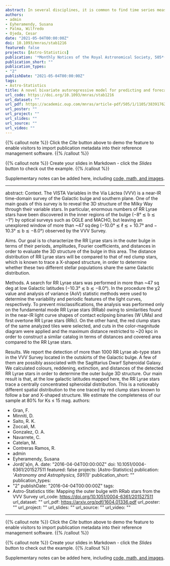 ```yaml
---
abstract: In several disciplines, it is common to find time series measured at irregular observational times. In particular, in astronomy there are a large number of surveys that gather information over irregular time gaps and in more than one passband. Some examples are Pan-STARRS, ZTF, and also the LSST. However, current commonly used time series models that estimate the time dependence in astronomical light curves consider the information of each band separately (e.g, CIAR, IAR, and CARMA models) disregarding the dependence that might exist between different passbands. In this paper, we propose a novel bivariate model for irregularly sampled time series, called the Bivariate Irregular Autoregressive (BIAR) model. The BIAR model assumes an autoregressive structure on each time series; it is stationary, and it allows to estimate the autocorrelation, the cross-correlation and the contemporary correlation between two unequally spaced time series. We implemented the BIAR model on light curves, in the g and r bands, obtained from the ZTF alerts processed by the ALeRCE broker. We show that if the light curves of the two bands are highly correlated, the model has more accurate forecast and prediction using the bivariate model than a similar method that uses only univariate information. Further, the estimated parameters of the BIAR are useful to characterize long-period variable stars and to distinguish between classes of stochastic objects, providing promising features that can be used for classification purposes.
authors:
- admin
- Eyheramendy, Susana
- Palma, Wilfredo
- Ojeda, Cesar
date: "2021-05-04T00:00:00Z"
doi: 10.1093/mnras/stab1216
featured: false
projects: [Astro-Statistics]
publication: '*Monthly Notices of the Royal Astronomical Society, 505*(1)'
publication_short: ""
publication_types:
- "2"
publishDate: "2021-05-04T00:00:00Z"
tags:
- Astro-Statistics
title: A novel bivariate autoregressive model for predicting and forecasting irregularly observed time series
url_code: https://doi.org/10.1093/mnras/stab1216
url_dataset: ""
url_pdf: https://academic.oup.com/mnras/article-pdf/505/1/1105/38391762/stab1216.pdf
url_poster: ""
url_project: ""
url_slides: ""
url_source: ""
url_video: ""
---
```


{{% callout note %}}
Click the *Cite* button above to demo the feature to enable visitors to import publication metadata into their reference management software.
{{% /callout %}}

{{% callout note %}}
Create your slides in Markdown - click the *Slides* button to check out the example.
{{% /callout %}}

Supplementary notes can be added here, including [code, math, and images](https://wowchemy.com/docs/writing-markdown-latex/).

---
abstract: Context. The VISTA Variables in the Vía Láctea (VVV) is a near-IR time-domain survey of the Galactic bulge and southern plane. One of the main goals of this survey is to reveal the 3D structure of the Milky Way through their variable stars. In particular, enormous numbers of RR Lyrae stars have been discovered in the inner regions of the bulge (−8° ≲ b ≲ −1°) by optical surveys such as OGLE and MACHO, but leaving an unexplored window of more than ~47 sq deg (−10.0° ≲ ℓ ≲ + 10.7° and − 10.3° ≲ b ≲ −8.0°) observed by the VVV Survey.

Aims. Our goal is to characterize the RR Lyrae stars in the outer bulge in terms of their periods, amplitudes, Fourier coefficients, and distances in order to evaluate the 3D structure of the bulge in this area. The distance distribution of RR Lyrae stars will be compared to that of red clump stars, which is known to trace a X-shaped structure, in order to determine whether these two different stellar populations share the same Galactic distribution.

Methods. A search for RR Lyrae stars was performed in more than ~47 sq deg at low Galactic latitudes (−10.3° ≲ b ≲ −8.0°). In the procedure the χ2 value and analysis of variance (AoV) statistic methods were used to determine the variability and periodic features of the light curves, respectively. To prevent misclassifications, the analysis was performed only on the fundamental mode RR Lyrae stars (RRab) owing to similarities found in the near-IR light curve shapes of contact eclipsing binaries (W UMa) and first overtone RR Lyrae stars (RRc). On the other hand, the red clump stars of the same analyzed tiles were selected, and cuts in the color-magnitude diagram were applied and the maximum distance restricted to ~20 kpc in order to construct a similar catalog in terms of distances and covered area compared to the RR Lyrae stars.

Results. We report the detection of more than 1000 RR Lyrae ab-type stars in the VVV Survey located in the outskirts of the Galactic bulge. A few of them are possibly associated with the Sagittarius Dwarf Spheroidal Galaxy. We calculated colours, reddening, extinction, and distances of the detected RR Lyrae stars in order to determine the outer bulge 3D structure. Our main result is that, at the low galactic latitudes mapped here, the RR Lyrae stars trace a centrally concentrated spheroidal distribution. This is a noticeably different spatial distribution to the one traced by red clump stars known to follow a bar and X-shaped structure. We estimate the completeness of our sample at 80% for Ks ≤ 15 mag.
authors:
- Gran, F.
- Minniti, D.
- Saito, R. K.
- Zoccali, M. 
- Gonzalez, O. A. 
- Navarrete, C. 
- Catelan, M.
- Contreras Ramos, R.
- admin
- Eyheramendy, Susana
- Jord{\'a}n, A.
date: "2016-04-04T00:00:00Z"
doi: 10.1051/0004-6361/201527511
featured: false
projects: [Astro-Statistics]
publication: '*Astronomy and Astrophysics, 591*(1)'
publication_short: ""
publication_types:
- "2"
publishDate: "2016-04-04T00:00:00Z"
tags:
- Astro-Statistics
title: Mapping the outer bulge with RRab stars from the VVV Survey
url_code: https://doi.org/10.1051/0004-6361/201527511
url_dataset: ""
url_pdf: https://arxiv.org/pdf/1604.01336.pdf
url_poster: ""
url_project: ""
url_slides: ""
url_source: ""
url_video: ""
---

{{% callout note %}}
Click the *Cite* button above to demo the feature to enable visitors to import publication metadata into their reference management software.
{{% /callout %}}

{{% callout note %}}
Create your slides in Markdown - click the *Slides* button to check out the example.
{{% /callout %}}

Supplementary notes can be added here, including [code, math, and images](https://wowchemy.com/docs/writing-markdown-latex/).
